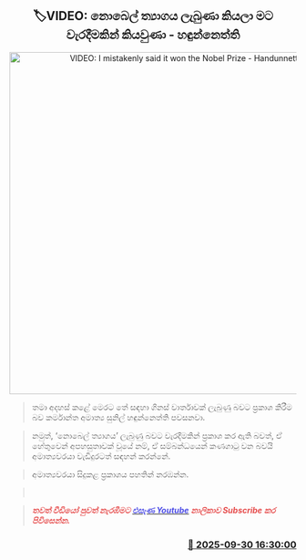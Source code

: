 <p align='center'><b><h2 align='center' title='VIDEO: I mistakenly said it won the Nobel Prize - Handunnetti'>🏷VIDEO: නොබෙල් ත්‍යාගය ලැබුණා කියලා මට වැරදීමකින් කියවුණා - හඳුන්නෙත්ති</h2></b></p>
<p align='center'><img src='https://helakuru.sgp1.cdn.digitaloceanspaces.com/esana/images/lib/hadun-vide.jpg' width='600' alt='VIDEO: I mistakenly said it won the Nobel Prize - Handunnetti'></p>

> තමා අදහස් කළේ මෙරට තේ සඳහා ගිනස් වාර්තාවක් ලැබුණු බවට ප්‍රකාශ කිරීම බව කර්මාන්ත අමාත්‍ය සුනිල් හඳුන්නෙත්ති පවසනවා.

> නමුත්, ‘නොබෙල් ත්‍යාගය’ ලැබුණු බවට වැරදීමකින් ප්‍රකාශ කර ඇති බවත්, ඒ හේතුවෙන් අපහසුතාවක් වූයේ නම්, ඒ සම්බන්ධයෙන් කණගාටු වන බවයි අමාත්‍යවරයා වැඩිදුරටත් සඳහන් කරන්නේ.

> අමාත්‍යවරයා සිදුකළ ප්‍රකාශය පහතින් නරඹන්න.

>  

> <span style='color:#e64d4d'><em><strong>තවත් වීඩියෝ පුවත් නැරඹීමට </strong></em></span><a href='https://youtube.com/@esanamedia?si=UZCWEZmqFcpzlvdV'><span style='color:#4d4de6'><em><strong>එසැණ Youtube</strong></em></span></a><span style='color:#e64d4d'><em><strong> නාලිකාව Subscribe කර පිවිසෙන්න.</strong></em></span>



<h3 align='right'><a href='https://www.helakuru.lk/esana/p/114106/'>📅 2025-09-30 16:30:00</a></h3>
